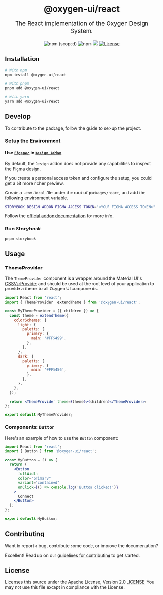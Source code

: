 <p align="center" style="color: #343a40">
  <h1 align="center">@oxygen-ui/react</h1>
</p>
<p align="center" style="font-size: 1.2rem;">The React implementation of the Oxygen Design System.</p>

<div align="center">
  <img alt="npm (scoped)" src="https://img.shields.io/npm/v/@oxygen-ui/react">
  <img alt="npm" src="https://img.shields.io/npm/dw/@oxygen-ui/react">
  <a href="https://github.com/storybooks/storybook" target="_blank"><img src="https://raw.githubusercontent.com/storybooks/brand/master/badge/badge-storybook.svg"></a>
  <a href="./LICENSE"><img src="https://img.shields.io/badge/License-Apache%202.0-blue.svg" alt="License"></a>
</div>

## Installation

```bash
# With npm
npm install @oxygen-ui/react

# With pnpm
pnpm add @oxygen-ui/react

# With yarn
yarn add @oxygen-ui/react
```

## Develop

To contribute to the package, follow the guide to set-up the project.

### Setup the Environment

#### Use [`Figspec`](https://github.com/pocka/figspec) in [`Design Addon`](https://storybook.js.org/addons/storybook-addon-designs)

By default, the `Design` addon does not provide any capabilities to inspect the Figma design.

If you create a personal access token and configure the setup, you could get a bit more richer preview.

Create a `.env.local` file under the root of `packages/react`, and add the following environment variable.

```bash
STORYBOOK_DESIGN_ADDON_FIGMA_ACCESS_TOKEN="<YOUR_FIGMA_ACCESS_TOKEN>"
```

Follow the [official addon documentation](https://pocka.github.io/storybook-addon-designs/?path=/story/docs-figma-figspec-readme--page) for more info.

### Run Storybook

```bash
pnpm storybook
```

## Usage

### ThemeProvider

The `ThemeProvider` component is a wrapper around the Material UI's [CSSVarProvider](https://mui.com/material-ui/experimental-api/css-theme-variables/usage/#getting-started) and should be used at the root level of your application to provide a theme to all Oxygen UI components.

```jsx
import React from 'react';
import { ThemeProvider, extendTheme } from '@oxygen-ui/react';

const MyThemeProvider = ({ children }) => {
  const theme = extendTheme({
    colorSchemes: {
      light: {
        palette: {
          primary: {
            main: '#FF5499',
          },
        },
      },
      dark: {
        palette: {
          primary: {
            main: '#FF5456',
          },
        },
      },
    },
  });

  return <ThemeProvider theme={theme}>{children}</ThemeProvider>;
};

export default MyThemeProvider;
```

### Components: `Button`

Here's an example of how to use the `Button` component:

```jsx
import React from 'react';
import { Button } from '@oxygen-ui/react';

const MyButton = () => {
  return (
    <Button
      fullWidth
      color="primary"
      variant="contained"
      onClick={() => console.log('Button clicked!')}
    >
      Connect
    </Button>
  );
};

export default MyButton;
```

## Contributing

Want to report a bug, contribute some code, or improve the documentation?

Excellent! Read up on our [guidelines for contributing](../../CONTRIBUTING.md) to get started.

## License

Licenses this source under the Apache License, Version 2.0 [LICENSE](../../LICENSE), You may not use this file except in compliance with the License.
